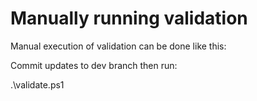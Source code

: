 # Manually running validation

Manual execution of validation can be done like this:

Commit updates to dev branch then run:

.\validate.ps1